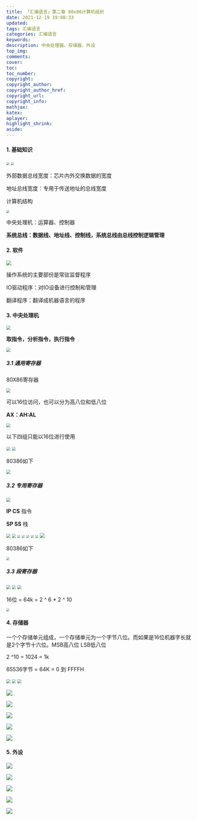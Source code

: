 ```yaml
---
title: 「汇编语言」第二章 80x86计算机组织
date: 2021-12-19 19:08:33
updated:
tags: 汇编语言
categories: 汇编语言
keywords: 
description: 中央处理器、存储器、外设
top_img:
comments:
cover:
toc:
toc_number:
copyright:
copyright_author:
copyright_author_href:
copyright_url:
copyright_info:
mathjax:
katex:
aplayer:
highlight_shrink:
aside:
---
```


#### 1. 基础知识

<img src="https://cdn.jsdelivr.net/gh/mbfjllybl/pictures-bed/202112091552813.png" style="zoom:50%;" />

<img src="https://cdn.jsdelivr.net/gh/mbfjllybl/pictures-bed/202112091620394.png" style="zoom:50%;" />

外部数据总线宽度：芯片内外交换数据的宽度

地址总线宽度：专用于传送地址的总线宽度

计算机结构

<img src="https://cdn.jsdelivr.net/gh/mbfjllybl/pictures-bed/202112091625832.png" style="zoom:50%;" />

中央处理机：运算器、控制器

**系统总线：数据线、地址线、控制线，系统总线由总线控制逻辑管理**

#### 2. 软件

<img src="https://cdn.jsdelivr.net/gh/mbfjllybl/pictures-bed/202112091639063.png" style="zoom: 80%;" />

操作系统的主要部份是常驻监督程序

IO驱动程序：对IO设备进行控制和管理

翻译程序：翻译成机器语言的程序

#### 3. 中央处理机

<img src="https://cdn.jsdelivr.net/gh/mbfjllybl/pictures-bed/202112091641594.png" style="zoom:67%;" />

**取指令，分析指令，执行指令**

<img src="https://cdn.jsdelivr.net/gh/mbfjllybl/pictures-bed/202112091645803.png" style="zoom:67%;" />

##### 3.1 通用寄存器

80X86寄存器

<img src="https://cdn.jsdelivr.net/gh/mbfjllybl/pictures-bed/202112091647034.png" style="zoom: 67%;" />

可以16位访问，也可以分为高八位和低八位

**AX：AH:AL**

<img src="https://cdn.jsdelivr.net/gh/mbfjllybl/pictures-bed/202112091649560.png" style="zoom:67%;" />

以下四组只能以16位进行使用

<img src="https://cdn.jsdelivr.net/gh/mbfjllybl/pictures-bed/202112091653296.png" style="zoom:67%;" />

<img src="https://cdn.jsdelivr.net/gh/mbfjllybl/pictures-bed/202112091654849.png" style="zoom:67%;" />

80386如下

<img src="https://cdn.jsdelivr.net/gh/mbfjllybl/pictures-bed/202112091657160.png" style="zoom:67%;" />

##### 3.2 专用寄存器

<img src="https://cdn.jsdelivr.net/gh/mbfjllybl/pictures-bed/202112091700426.png" style="zoom:67%;" />

**IP CS** 指令

**SP SS** 栈

<img src="https://cdn.jsdelivr.net/gh/mbfjllybl/pictures-bed/202112091705804.png" style="zoom:67%;" />

<img src="https://cdn.jsdelivr.net/gh/mbfjllybl/pictures-bed/202112091705347.png" style="zoom:67%;" />

<img src="https://cdn.jsdelivr.net/gh/mbfjllybl/pictures-bed/202112091707679.png" style="zoom:50%;" />

<img src="https://cdn.jsdelivr.net/gh/mbfjllybl/pictures-bed/202112091707028.png" style="zoom:50%;" />

<img src="https://cdn.jsdelivr.net/gh/mbfjllybl/pictures-bed/202112091709057.png" style="zoom:50%;" />

<img src="https://cdn.jsdelivr.net/gh/mbfjllybl/pictures-bed/202112091711808.png" style="zoom:50%;" />

<img src="https://cdn.jsdelivr.net/gh/mbfjllybl/pictures-bed/202112091712945.png" style="zoom:50%;" />

<img src="https://cdn.jsdelivr.net/gh/mbfjllybl/pictures-bed/202112091714426.png" style="zoom:80%;" />

80386如下

<img src="https://cdn.jsdelivr.net/gh/mbfjllybl/pictures-bed/202112091715199.png" style="zoom:50%;" />

##### 3.3 段寄存器

<img src="https://cdn.jsdelivr.net/gh/mbfjllybl/pictures-bed/202112091925340.png" style="zoom:67%;" />

<img src="https://cdn.jsdelivr.net/gh/mbfjllybl/pictures-bed/202112091926402.png" style="zoom:67%;" />

<img src="https://cdn.jsdelivr.net/gh/mbfjllybl/pictures-bed/202112091927669.png" style="zoom:67%;" />

16位 = 64k = 2 ^ 6 * 2 ^ 10

<img src="https://cdn.jsdelivr.net/gh/mbfjllybl/pictures-bed/202112091936345.png" style="zoom:50%;" />

#### 4. 存储器

一个个存储单元组成，一个存储单元为一个字节八位。而如果是16位机器字长就是2个字节十六位。MSB高八位 LSB低八位

2 ^10 = 1024 = 1k

65536字节 = 64K = 0 到 FFFFH

<img src="https://cdn.jsdelivr.net/gh/mbfjllybl/pictures-bed/202112091944796.png" style="zoom:67%;" />

<img src="https://cdn.jsdelivr.net/gh/mbfjllybl/pictures-bed/202112091945791.png" style="zoom: 67%;" />

<img src="https://cdn.jsdelivr.net/gh/mbfjllybl/pictures-bed/202112091947767.png" style="zoom:67%;" />

![](https://cdn.jsdelivr.net/gh/mbfjllybl/pictures-bed/202112092044484.png)

![](https://cdn.jsdelivr.net/gh/mbfjllybl/pictures-bed/202112091958597.png)

![](https://cdn.jsdelivr.net/gh/mbfjllybl/pictures-bed/202112092051845.png)

![](https://cdn.jsdelivr.net/gh/mbfjllybl/pictures-bed/202112092053041.png)

![](https://cdn.jsdelivr.net/gh/mbfjllybl/pictures-bed/202112092103364.png)

#### 5. 外设

![](https://cdn.jsdelivr.net/gh/mbfjllybl/pictures-bed/202112092106737.png)

![](https://cdn.jsdelivr.net/gh/mbfjllybl/pictures-bed/202112092108509.png)

![](https://cdn.jsdelivr.net/gh/mbfjllybl/pictures-bed/202112092112155.png)

![](https://cdn.jsdelivr.net/gh/mbfjllybl/pictures-bed/202112092114366.png)

![](https://cdn.jsdelivr.net/gh/mbfjllybl/pictures-bed/202112092114448.png)
